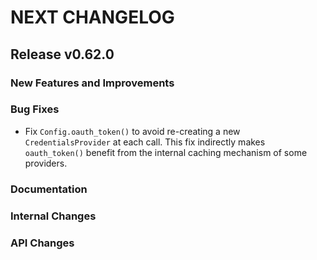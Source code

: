 # NEXT CHANGELOG

## Release v0.62.0

### New Features and Improvements

### Bug Fixes

* Fix `Config.oauth_token()` to avoid re-creating a new `CredentialsProvider` at each call. This fix indirectly makes `oauth_token()` benefit from the internal caching mechanism of some providers. 

### Documentation

### Internal Changes

### API Changes

